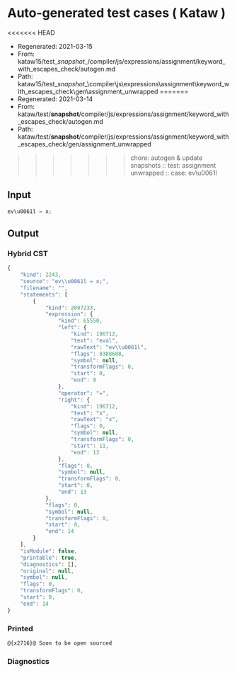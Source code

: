 # Auto-generated test cases ( Kataw )
<<<<<<< HEAD
- Regenerated: 2021-03-15
- From: kataw15/test\__snapshot__/compiler/js/expressions/assignment/keyword_with_escapes_check/autogen.md
- Path: kataw15/test\__snapshot__\compiler\js\expressions\assignment\keyword_with_escapes_check\gen\assignment_unwrapped
=======
- Regenerated: 2021-03-14
- From: kataw/test/__snapshot__/compiler/js/expressions/assignment/keyword_with_escapes_check/autogen.md
- Path: kataw/test/__snapshot__/compiler/js/expressions/assignment/keyword_with_escapes_check/gen/assignment_unwrapped
>>>>>>> chore: autogen & update snapshots
> :: test: assignment unwrapped
> :: case: ev\u0061l
## Input

`````js
ev\u0061l = x;
`````

## Output

### Hybrid CST

```javascript
{
    "kind": 2243,
    "source": "ev\\u0061l = x;",
    "filename": "",
    "statements": [
        {
            "kind": 2097233,
            "expression": {
                "kind": 65550,
                "left": {
                    "kind": 196712,
                    "text": "eval",
                    "rawText": "ev\\u0061l",
                    "flags": 8388608,
                    "symbol": null,
                    "transformFlags": 0,
                    "start": 0,
                    "end": 9
                },
                "operator": "=",
                "right": {
                    "kind": 196712,
                    "text": "x",
                    "rawText": "x",
                    "flags": 0,
                    "symbol": null,
                    "transformFlags": 0,
                    "start": 11,
                    "end": 13
                },
                "flags": 0,
                "symbol": null,
                "transformFlags": 0,
                "start": 0,
                "end": 13
            },
            "flags": 0,
            "symbol": null,
            "transformFlags": 0,
            "start": 0,
            "end": 14
        }
    ],
    "isModule": false,
    "printable": true,
    "diagnostics": [],
    "original": null,
    "symbol": null,
    "flags": 0,
    "transformFlags": 0,
    "start": 0,
    "end": 14
}
```

### Printed

```javascript
@{x2716}@ Soon to be open sourced
```

### Diagnostics

```javascript

```

